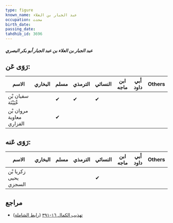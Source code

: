 ```yaml
---
type: figure
known_name: عبد الجبار بن العلاء
occupation: محدث
birth_date:
passing_date:
tahdhib_id: 3696
---
```

##### عبد الجبار بن العلاء بن عبد الجبار أبو بكر البصري

## رَوَى عَن:
| الاسم                    | البخاري | مسلم | الترمذي | النسائي | ابن ماجه | أبي داود | Others |
| ------------------------ | ------- | ---- | ------- | ------- | -------- | -------- | ------ |
| سفيان بْن عُيَيْنَة      |         | ✔    | ✔       | ✔       |          |          |        |
| مروان بْن معاوية الفزاري |         | ✔    |         |         |          |          |        |
## رَوَى عَنه:
| الاسم                 | البخاري | مسلم | الترمذي | النسائي | ابن ماجه | أبي داود | Others |
| --------------------- | ------- | ---- | ------- | ------- | -------- | -------- | ------ |
| زكريا بْن يحيى السجزي |         |      |         | ✔       |          |          |        |
## مراجع
- [تهذيب الكمال ١٦-٣٩١](obsidian://open?vault=Tahdhib-al-Kamal&file=Figures/٣٦٩٦-عبد%20الجبار%20بن%20العلاء%20بن%20عبد%20الجبار%20أبو%20بكر%20البصري) ([رابط الشاملة](https://shamela.ws/book/3722/8384))